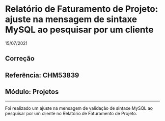 # Relatório de Faturamento de Projeto: ajuste na mensagem de sintaxe MySQL ao pesquisar por um cliente
15/07/2021
## Correção
## Referência: CHM53839
## Módulo: Projetos
***

Foi realizado um ajuste na mensagem de validação de sintaxe MySQL ao pesquisar por um cliente no Relatório de Faturamento de Projeto.
